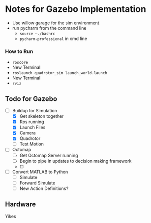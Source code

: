 # Notes for Gazebo Implementation

* Use willow garage for the sim environment
* run pycharm from the command line
  * `source ~./bashrc` 
  * `pycharm-professional` in cmd line

### How to Run

- `roscore`
- New Terminal
- `roslaunch quadrotor_sim launch_world.launch`
- New Terminal
- `rviz`





## Todo for Gazebo

- [ ] Buildup for Simulation
  - [x] Get skeleton together
  - [x] Ros running
  - [x] Launch Files
  - [x] Camera
  - [x] Quadrotor
  - [ ] Test Motion
- [ ] Octomap
  - [ ] Get Octomap Server running
  - [ ] Begin to pipe in updates to decision making framework
  - [ ] 
- [ ] Convert MATLAB to Python
  - [ ] Simulate
  - [ ] Forward Simulate
  - [ ] New Action Definitions?

## Hardware

Yikes



